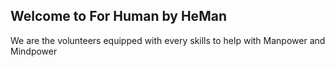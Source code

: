 ## Welcome to For Human by HeMan

We are the volunteers equipped with every skills to help with Manpower and Mindpower

